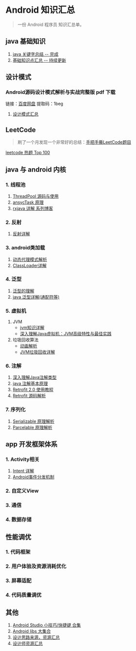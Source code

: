 # Android 知识汇总

> 一份 Android 程序员 知识汇总单。

## java 基础知识

1. [java 关键字总结 -- 完成](https://github.com/mrlsm/Note/blob/master/java/java_keyword.md)
2. [基础知识点汇总 -- 持续更新](https://github.com/mrlsm/Note/blob/master/java/java_kownledge_point.md)

## 设计模式

### Android源码设计模式解析与实战完整版 pdf 下载
链接：[百度网盘](https://pan.baidu.com/s/1AV5HMmsWY9XL7c7uIDil1A)   提取码：1beg 

1. [设计模式汇总](https://github.com/mrlsm/Note/blob/master/designPatterns/design_patterns.md)

## LeetCode

> 刷了一个月发现一个非常好的总结：[手把手撕LeetCode题目](https://github.com/labuladong/fucking-algorithm)

[leetcode 热题 Top 100](https://github.com/mrlsm/Note/blob/master/leetcode/hot_100.md)

## java 与 android 内核

### 1. 线程池

1. [ThreadPool 源码与使用](https://juejin.im/post/5bf281356fb9a049ca36f2e5)
2. [ansycTask 原理](https://blog.csdn.net/iispring/article/details/50670388)
3. [rxjava 详解 系列博客](https://github.com/mrlsm/Note/blob/master/android/lib/rxjava.md)

### 2. 反射

1. [反射详解](https://juejin.im/post/598ea9116fb9a03c335a99a4)

### 3. android类加载

1. [动态代理模式解析](https://juejin.im/post/5a99048a6fb9a028d5668e62)
2. [ClassLoader详解](https://blog.csdn.net/briblue/article/details/54973413)

### 4. 泛型

1. [泛型的理解](https://blog.csdn.net/u011240877/article/details/53545041)
2. [java 泛型详解(通配符等)](https://blog.csdn.net/i10630226/article/details/47112007)

### 5. 虚拟机

1. JVM
    - [jvm知识详解](https://zhuanlan.zhihu.com/p/34426768)
    - [深入理解Java虚拟机：JVM高级特性与最佳实践](https://book.douban.com/subject/24722612/)
2. 垃圾回收算法
    - [动画解析](https://www.infoq.cn/article/2017/03/garbage-collection-algorithm)
    - [JVM垃圾回收详解](https://juejin.im/post/5b85ea54e51d4538dd08f601)

### 6. 注解

1. [深入理解Java注解类型](https://blog.csdn.net/javazejian/article/details/71860633)
2. [java 注解基本原理](https://juejin.im/post/5b45bd715188251b3a1db54f)
3. [Retrofit 2.0 使用教程](https://blog.csdn.net/carson_ho/article/details/73732076)
4. [Retrofit 源码解析](https://blog.piasy.com/2016/06/25/Understand-Retrofit/index.html)

### 7. 序列化

1. [Serializable 原理解析](https://juejin.im/post/590bfc00ac502e006cdd2886)
2. [Parcelable 原理解析](https://juejin.im/post/5a3b24ab6fb9a04515440bd7)

## app 开发框架体系

### 1. Activity相关

1. [Intent 详解](https://github.com/mrlsm/Note/blob/master/android/activity/intent.md)
2. [Android事件分发机制](http://gityuan.com/2015/09/19/android-touch/)

### 2. 自定义View

### 3. 通信

### 4. 数据存储

## 性能调优

### 1. 代码框架

### 2. 用户体验及资源消耗优化

### 3. 屏幕适配

### 4. 代码质量调优

## 其他

1. [Android Studio 小技巧/快捷键 合集](https://jaeger.itscoder.com/android/2016/02/14/android-studio-tips.html)
2. [Android libs 大集合](https://github.com/XXApple/AndroidLibs)
3. [设计思路来源，资源汇总](https://www.seeseed.com/)
4. [设计师资源汇总](https://github.com/jobbole/awesome-design-cn)